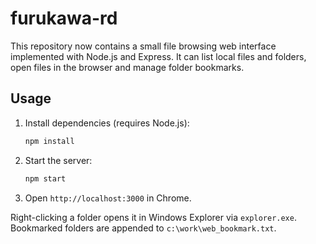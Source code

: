 # furukawa-rd

This repository now contains a small file browsing web interface implemented with Node.js and Express. It can list local files and folders, open files in the browser and manage folder bookmarks.

## Usage

1. Install dependencies (requires Node.js):
   ```bash
   npm install
   ```
2. Start the server:
   ```bash
   npm start
   ```
3. Open `http://localhost:3000` in Chrome.

Right-clicking a folder opens it in Windows Explorer via `explorer.exe`. Bookmarked folders are appended to `c:\work\web_bookmark.txt`.
